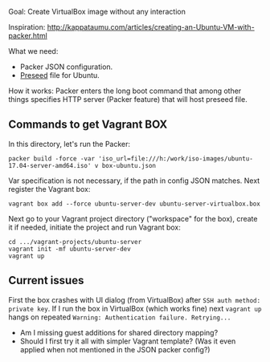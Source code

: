 Goal: Create VirtualBox image without any interaction

Inspiration: http://kappataumu.com/articles/creating-an-Ubuntu-VM-with-packer.html

What we need:
* Packer JSON configuration.
* [Preseed](https://help.ubuntu.com/lts/installation-guide/armhf/apb.html) file for Ubuntu.

How it works: Packer enters the long boot command that among other things specifies HTTP
server (Packer feature) that will host preseed file.

## Commands to get Vagrant BOX

In this directory, let's run the Packer:
```
packer build -force -var 'iso_url=file:///h:/work/iso-images/ubuntu-17.04-server-amd64.iso' v box-ubuntu.json
```

Var specification is not necessary, if the path in config JSON matches. Next register the
Vagrant box: 
```
vagrant box add --force ubuntu-server-dev ubuntu-server-virtualbox.box
```

Next go to your Vagrant project directory ("workspace" for the box), create it if needed,
initiate the project and run Vagrant box:
```
cd .../vagrant-projects/ubuntu-server
vagrant init -mf ubuntu-server-dev
vagrant up
```

## Current issues

First the box crashes with UI dialog (from VirtualBox) after `SSH auth method: private key`.
If I run the box in VirtualBox (which works fine) next `vagrant up` hangs on repeated
`Warning: Authentication failure. Retrying...`

* Am I missing guest additions for shared directory mapping?
* Should I first try it all with simpler Vagrant template? (Was it even applied when not mentioned
in the JSON packer config?)